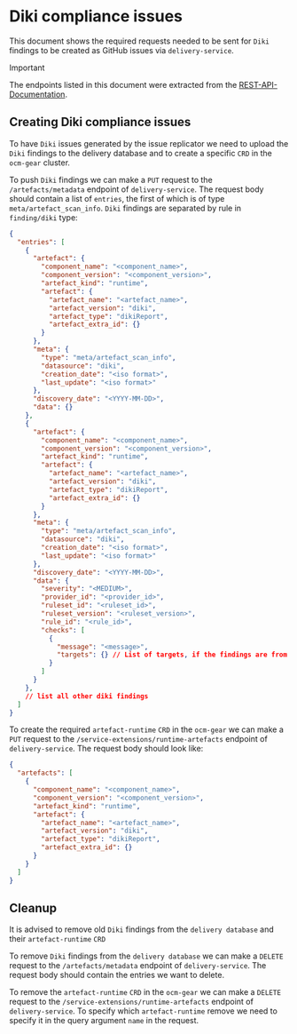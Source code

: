 # Diki compliance issues

This document shows the required requests needed to be sent for `Diki` findings to be created as GitHub issues via `delivery-service`.

> [!IMPORTANT]  
> The endpoints listed in this document were extracted from the [REST-API-Documentation](../../README.md#rest-api-documentation).

## Creating Diki compliance issues

To have `Diki` issues generated by the issue replicator we need to upload the `Diki` findings to the delivery database and to create a specific `CRD` in the `ocm-gear` cluster.

To push `Diki` findings we can make a `PUT` request to the `/artefacts/metadata` endpoint of `delivery-service`.
The request body should contain a list of `entries`, the first of which is of type `meta/artefact_scan_info`.
`Diki` findings are separated by rule in `finding/diki` type:

``` json
{
  "entries": [
    {
      "artefact": {
        "component_name": "<component_name>",
        "component_version": "<component_version>",
        "artefact_kind": "runtime",
        "artefact": {
          "artefact_name": "<artefact_name>",
          "artefact_version": "diki",
          "artefact_type": "dikiReport",
          "artefact_extra_id": {}
        }
      },
      "meta": {
        "type": "meta/artefact_scan_info",
        "datasource": "diki",
        "creation_date": "<iso format>",
        "last_update": "<iso format>"
      },
      "discovery_date": "<YYYY-MM-DD>",
      "data": {}
    },
    {
      "artefact": {
        "component_name": "<component_name>",
        "component_version": "<component_version>",
        "artefact_kind": "runtime",
        "artefact": {
          "artefact_name": "<artefact_name>",
          "artefact_version": "diki",
          "artefact_type": "dikiReport",
          "artefact_extra_id": {}
        }
      },
      "meta": {
        "type": "meta/artefact_scan_info",
        "datasource": "diki",
        "creation_date": "<iso format>",
        "last_update": "<iso format>"
      },
      "discovery_date": "<YYYY-MM-DD>",
      "data": {
        "severity": "<MEDIUM>",
        "provider_id": "<provider_id>",
        "ruleset_id": "<ruleset_id>",
        "ruleset_version": "<ruleset_version>",
        "rule_id": "<rule_id>",
        "checks": [
          {
            "message": "<message>",
            "targets": {} // List of targets, if the findings are from multiple instances this field can be presented as a map, where the keys are the names of the checked instances and the values are their targets
          }
        ]
      }
    },
    // list all other diki findings
  ]
}
```

To create the required `artefact-runtime` `CRD` in the `ocm-gear` we can make a `PUT` request to the `/service-extensions/runtime-artefacts` endpoint of `delivery-service`.
The request body should look like:

``` json
{
  "artefacts": [
    {
      "component_name": "<component_name>",
      "component_version": "<component_version>",
      "artefact_kind": "runtime",
      "artefact": {
        "artefact_name": "<artefact_name>",
        "artefact_version": "diki",
        "artefact_type": "dikiReport",
        "artefact_extra_id": {}
      }
    }
  ]
}
```

## Cleanup

It is advised to remove old `Diki` findings from the `delivery database` and their `artefact-runtime` `CRD`

To remove `Diki` findings from the `delivery database` we can make a `DELETE` request to the `/artefacts/metadata` endpoint of `delivery-service`.
The request body should contain the entries we want to delete.

To remove the `artefact-runtime` `CRD` in the `ocm-gear` we can make a `DELETE` request to the `/service-extensions/runtime-artefacts` endpoint of `delivery-service`.
To specify which `artefact-runtime` remove we need to specify it in the query argument `name` in the request.
